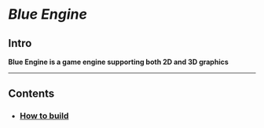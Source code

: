 # *Blue Engine*
## Intro 
**Blue Engine is a game engine supporting both 2D and 3D graphics**

---
## Contents
- ### [How to build](documentation/build.md)